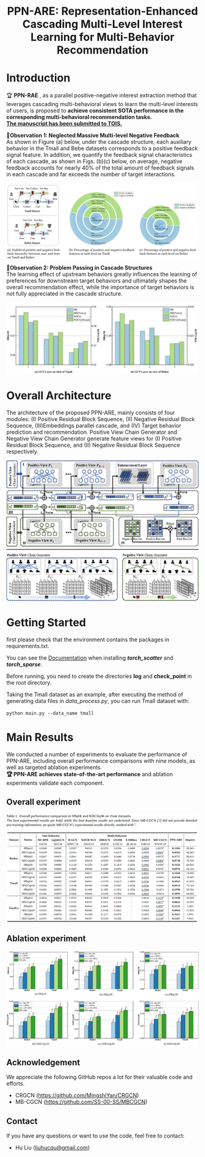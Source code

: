 <div align="center">
  <h1><b> PPN-ARE: Representation-Enhanced Cascading Multi-Level Interest Learning   
    for Multi-Behavior Recommendation </b></h1>
</div>


#  Introduction  

🏆 **PPN-RAE** , as a parallel positive-negative interest extraction method that leverages cascading multi-behavioral views to learn the multi-level interests of users, is proposed to **achieve consistent SOTA performance in the corresponding multi-behavioral recommendation tasks.**  
<u>**The manuscript has been submitted to TOIS.**</u>

🌟**Observation 1: Neglected Massive Multi-level Negative Feedback**   
As shown in Figure (a) below, under the cascade structure, each auxiliary behavior in the Tmall and Bebe datasets corresponds to a positive feedback signal feature. In addition, we quantify the feedback signal characteristics of each cascade, as shown in Figs. (b)(c) below, on average, negative feedback accounts for nearly 40% of the total amount of feedback signals in each cascade and far exceeds the number of target interactions.


<p align="center">
<img src="img/moti1.jpg"  alt="" align=center />
</p>


🌟**Observation 2: Problem Passing in Cascade Structures**   
The learning effect of upstream behaviors greatly influences the learning of preferences for downstream target behaviors and ultimately shapes the overall recommendation effect, while the importance of target behaviors is not fully appreciated in the cascade structure.
<p align="center">
<img src="img/moti2.jpg"  alt="" align=center />
</p>


#  Overall Architecture

The architecture of the proposed PPN-ARE, mainly consists of four modules: (I) Positive Residual Block Sequence, (II) Negative Residual Block Sequence, (III)Embeddings parallel cascade, and (IV) Target behavior prediction and recommendation. Positive View Chain Generator and Negative View Chain Generator generate feature views for (I) Positive Residual Block Sequence, and (II) Negative Residual Block Sequence respectively.

<p align="center">
<img src="img/modelall.jpg"  alt="" align=center />
</p>  

#  Getting Started  

first please check that the environment contains the packages in requirements.txt.

You can see the [Documentation](https://github.com/rusty1s/pytorch_scatter) when installing _**torch_scatter**_ and _**torch_sparse**_.   

Before running, you need to create the directories **log** and **check_point** in the root directory.

Taking the Tmall dataset as an example, after executing the method of generating data files in *data_process.py*, you can run Tmall dataset with:

`python main.py --data_name tmall`  

#  Main Results
We conducted a number of experiments to evaluate the performance of PPN-ARE, including overall performance comparisons with nine models, as well as targeted ablation experiments.  
**🏆 PPN-ARE achieves state-of-the-art performance**   and ablation experiments validate each component.  
##  Overall experiment
<p align="center">
<img src="img/result.jpg"  alt="" align=center />
</p>  

##  Ablation experiment  
<p align="center">
<img src="img/abl.jpg"  alt="" align=center />
</p>  



##  Acknowledgement 

We appreciate the following GitHub repos a lot for their valuable code and efforts.  
- CRGCN (https://github.com/MingshiYan/CRGCN)  
- MB-CGCN (https://github.com/SS-00-SS/MBCGCN)  

##  Contact  

If you have any questions or want to use the code, feel free to contact:
* Hu Liu (liuhucqu@gmail.com)
